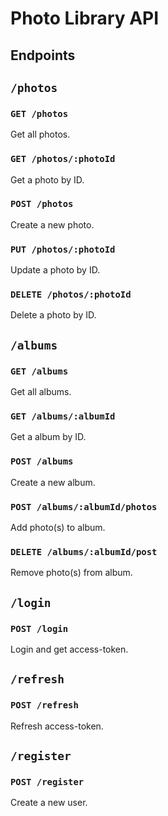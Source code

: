 # Photo Library API

## Endpoints

## `/photos`

### `GET /photos`

Get all photos.

### `GET /photos/:photoId`

Get a photo by ID.

### `POST /photos`

Create a new photo.

### `PUT /photos/:photoId`

Update a photo by ID.

### `DELETE /photos/:photoId`

Delete a photo by ID.

## `/albums`

### `GET /albums`

Get all albums.

### `GET /albums/:albumId`

Get a album by ID.

### `POST /albums`

Create a new album.

### `POST /albums/:albumId/photos`

Add photo(s) to album.

### `DELETE /albums/:albumId/post`

Remove photo(s) from album.

## `/login`

### `POST /login`

Login and get access-token.

## `/refresh`

### `POST /refresh`

Refresh access-token.

## `/register`

### `POST /register`

Create a new user.
